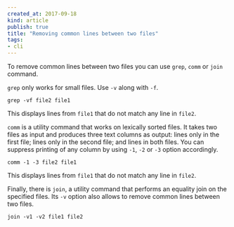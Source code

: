 ```yaml
---
created_at: 2017-09-18 
kind: article
publish: true
title: "Removing common lines between two files"
tags:
- cli
---
```


To remove common lines between two files you can use `grep`, `comm` or `join` command. 

`grep` only works for small files. Use `-v` along with `-f`. 

```cli
grep -vf file2 file1 
```

This displays lines from `file1` that do not match any line in `file2`.

`comm` is a utility command that works on lexically sorted files. It takes two files as input and produces three text columns as output: lines only in the first file; lines only in the second file; and lines in both files. You can suppress printing of any column by using `-1`, `-2` or `-3` option accordingly. 

```cli
comm -1 -3 file2 file1
```

This displays lines from `file1` that do not match any line in `file2`.

Finally, there is `join`, a utility command that performs an equality join on the specified files. Its `-v` option also allows to remove common lines between two files.

```cli
join -v1 -v2 file1 file2
```
